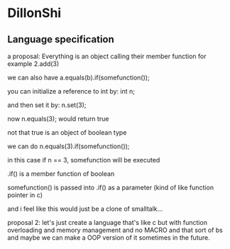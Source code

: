 # DillonShi

## Language specification
a proposal:
Everything is an object calling their member function
for example 2.add(3)

we can also have a.equals(b).if(somefunction());

you can initialize a reference to int by: int n;

and then set it by: n.set(3);

now n.equals(3); would return true 

not that true is an object of boolean type

we can do n.equals(3).if(somefunction());

in this case if n == 3, somefunction will be executed

.if() is a member function of boolean

somefunction() is passed into .if() as a parameter (kind of like function pointer in c)

and i feel like this would just be a clone of smalltalk...

proposal 2:
let's just create a language that's like c but with function overloading and memory management and no MACRO and that sort of bs and maybe we can make a OOP version of it sometimes in the future.